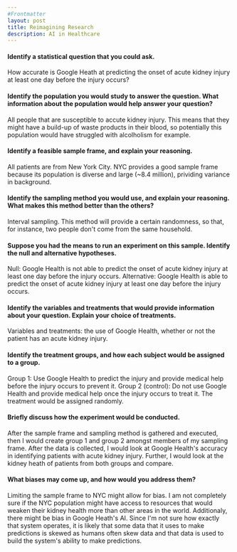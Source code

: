 ```yaml
---
#Frontmatter
layout: post
title: Reimagining Research
description: AI in Healthcare
---
```


#### Identify a statistical question that you could ask. 
How accurate is Google Heath at predicting the onset of acute kidney injury at least one day before the injury occurs?

#### Identify the population you would study to answer the question. What information about the population would help answer your question?
All people that are susceptible to accute kidney injury. This means that they might have a build-up of waste products in their blood, so potentially this population would have struggled with alcolholism for example. 

#### Identify a feasible sample frame, and explain your reasoning.
All patients are from New York City. NYC provides a good sample frame because its population is diverse and large (~8.4 million), prividing variance in background. 

#### Identify the sampling method you would use, and explain your reasoning. What makes this method better than the others?
Interval sampling. This method will provide a certain randomness, so that, for instance, two people don't come from the same household. 

#### Suppose you had the means to run an experiment on this sample. Identify the null and alternative hypotheses.
Null: Google Health is not able to predict the onset of acute kidney injury at least one day before the injury occurs.
Alternative: Google Health is able to predict the onset of acute kidney injury at least one day before the injury occurs.

#### Identify the variables and treatments that would provide information about your question. Explain your choice of treatments.
Variables and treatments: the use of Google Health, whether or not the patient has an acute kidney injury.

#### Identify the treatment groups, and how each subject would be assigned to a group.
Group 1: Use Google Health to predict the injury and provide medical help before the injury occurs to prevent it.
Group 2 (control): Do not use Google Health and provide medical help once the injury occurs to treat it.
The treatment would be assigned randomly.

#### Briefly discuss how the experiment would be conducted.
After the sample frame and sampling method is gathered and executed, then I would create group 1 and group 2 amongst members of my sampling frame. After the data is collected, I would look at Google Health's accuracy in identifying patients with acute kidney injury. Further, I would look at the kidney heath of patients from both groups and compare.  

#### What biases may come up, and how would you address them?
Limiting the sample frame to NYC might allow for bias. I am not completely sure if the NYC population might have access to resources that would weaken their kidney health more than other areas in the world. Additionaly, there might be bias in Google Heath's AI. Since I'm not sure how exactly that system operates, it is likely that some data that it uses to make predictions is skewed as humans often skew data and that data is used to build the system's ability to make predictions. 